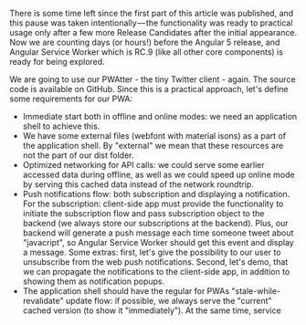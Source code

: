 There is some time left since the first part of this article was published, and this pause was taken intentionally — the functionality was ready to practical usage only after a few more Release Candidates after the initial appearance. Now we are counting days (or hours!) before the Angular 5 release, and Angular Service Worker which is RC.9 (like all other core components) is ready for being explored.

We are going to use our PWAtter - the tiny Twitter client - again. The source code is available on GitHub. Since this is a practical approach, let's define some requirements for our PWA:

- Immediate start both in offline and online modes: we need an application shell to achieve this.
- We have some external files (webfont with material isons) as a part of the application shell. By "external" we mean that these resources are not the part of our dist folder.
- Optimized networking for API calls: we could serve some earlier accessed data during offline, as well as we could speed up online mode by serving this cached data instead of the network roundtrip.
- Push notifications flow: both subscription and displaying a notification. For the subscription: client-side app must provide the functionality to initiate the subscription flow and pass subscription object to the backend (we always store our subscriptions at the backend). Plus, our backend will generate a push message each time someone tweet about "javacript", so Angular Service Worker should get this event and display a message. Some extras: first, let's give the possibility to our user to unsubscribe from the web push notifications. Second, let's demo, that we can propagate the notifications to the client-side app, in addition to showing them as notification popups.
- The application shell should have the regular for PWAs "stale-while-revalidate" update flow: if possible, we always serve the "current" cached version (to show it "immediately"). At the same time, service
